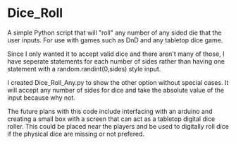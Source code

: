 # Dice_Roll
A simple Python script that will "roll" any number of any sided die that the user inputs. For use with games such as DnD and any tabletop dice game.

Since I only wanted it to accept valid dice and there aren't many of those, I have seperate statements for each number of sides rather than having one statement with a random.randint(0,sides) style input. 

I created Dice_Roll_Any.py to show the other option without special cases. It will accept any number of sides for dice and take the absolute value of the input because why not.

The future plans with this code include interfacing with an arduino and creating a small box with a screen that can act as a tabletop digital dice roller. This could be placed near the players and be used to digitally roll dice if the physical dice are missing or not prefered.

